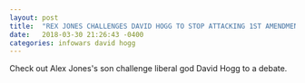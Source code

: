 ```yaml
---
layout: post
title:  "REX JONES CHALLENGES DAVID HOGG TO STOP ATTACKING 1ST AMENDMENT"
date:   2018-03-30 21:26:43 -0400
categories: infowars david hogg
---
```



Check out Alex Jones's son challenge liberal god David Hogg to a debate.

[link to video]: https://www.youtube.com/watch?v=2BWiaIQbc6Y